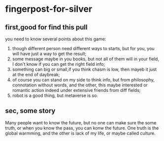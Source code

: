 # fingerpost-for-silver

## first,good for find this pull
you need to know several points about this game:
1. though different person need different ways to starts, but for you, you will have just a way to get the result;
2. some message maybe in you books, but not all of them will in your field, I don't know if you can get the right field info;
3. something can big or small,if you think chasm is low, then mayeb it just at the end of daybreak;
4. of course you can stand on my side to think info, but from philosophy, connotation without words, and the other, this maybe interested or  romantic action indeed under extensive friends from diff fields;
5. robot is a good thing, but metaverse is so.

## sec, some story
Many people want to know the future, but no one can make sure the some truth, or when you know the pass, you can konw the future.
One truth is the global warmming, and the other is lack of my life, or maybe called culture.
